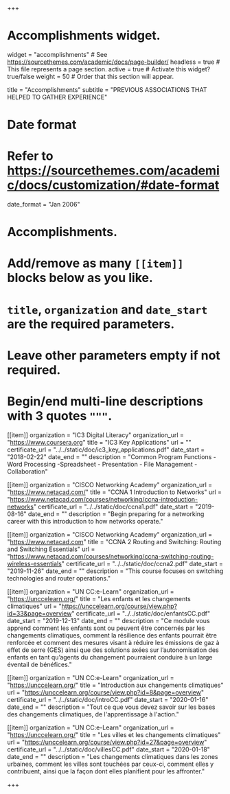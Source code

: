 +++
# Accomplishments widget.
widget = "accomplishments"  # See https://sourcethemes.com/academic/docs/page-builder/
headless = true  # This file represents a page section.
active = true  # Activate this widget? true/false
weight = 50  # Order that this section will appear.

title = "Accomplish&shy;ments"
subtitle = "PREVIOUS ASSOCIATIONS THAT HELPED TO GATHER EXPERIENCE"

# Date format
#   Refer to https://sourcethemes.com/academic/docs/customization/#date-format
date_format = "Jan 2006"

# Accomplishments.
#   Add/remove as many `[[item]]` blocks below as you like.
#   `title`, `organization` and `date_start` are the required parameters.
#   Leave other parameters empty if not required.
#   Begin/end multi-line descriptions with 3 quotes `"""`.

[[item]]
  organization = "IC3 Digital Literacy"
  organization_url = "https://www.coursera.org"
  title = "IC3 Key Applications"
  url = ""
  certificate_url = "../../static/doc/ic3_key_applications.pdf"
  date_start = "2018-02-22"
  date_end = ""
  description = "Common Program Functions - Word Processing -Spreadsheet - Presentation - File Management - Collaboration"

[[item]]
  organization = "CISCO Networking Academy"
  organization_url = "https://www.netacad.com/"
  title = "CCNA 1 Introduction to Networks"
  url = "https://www.netacad.com/courses/networking/ccna-introduction-networks"
  certificate_url = "../../static/doc/ccna1.pdf"
  date_start = "2019-08-16"
  date_end = ""
  description = "Begin preparing for a networking career with this introduction to how networks operate."
  
[[item]]
  organization = "CISCO Networking Academy"
  organization_url = "https://www.netacad.com"
  title = "CCNA 2 Routing and Switching: Routing and Switching Essentials"
  url = "https://www.netacad.com/courses/networking/ccna-switching-routing-wireless-essentials"
  certificate_url = "../../static/doc/ccna2.pdf"
  date_start = "2019-11-26"
  date_end = ""
  description = "This course focuses on switching technologies and router operations."
  
[[item]]
  organization = "UN CC:e-Learn"
  organization_url = "https://unccelearn.org/"
  title = "Les enfants et les changements climatiques"
  url = "https://unccelearn.org/course/view.php?id=33&page=overview"
  certificate_url = "../../static/doc/enfantsCC.pdf"
  date_start = "2019-12-13"
  date_end = ""
  description = "Ce module vous apprend comment les enfants sont ou peuvent être concernés par les changements climatiques, comment la résilience des enfants pourrait être renforcée et comment des mesures visant à réduire les émissions de gaz à effet de serre (GES) ainsi que des solutions axées sur l’autonomisation des enfants en tant qu’agents du changement pourraient conduire à un large éventail de bénéfices."

[[item]]
  organization = "UN CC:e-Learn"
  organization_url = "https://unccelearn.org/"
  title = "Introduction aux changements climatiques"
  url = "https://unccelearn.org/course/view.php?id=8&page=overview"
  certificate_url = "../../static/doc/introCC.pdf"
  date_start = "2020-01-16"
  date_end = ""
  description = "Tout ce que vous devez savoir sur les bases des changements climatiques, de l'apprentissage à l'action."

[[item]]
  organization = "UN CC:e-Learn"
  organization_url = "https://unccelearn.org/"
  title = "Les villes et les changements climatiques"
  url = "https://unccelearn.org/course/view.php?id=27&page=overview"
  certificate_url = "../../static/doc/villesCC.pdf"
  date_start = "2020-01-18"
  date_end = ""
  description = "Les changements climatiques dans les zones urbaines, comment les villes sont touchées par ceux-ci, comment elles y contribuent, ainsi que la façon dont elles planifient pour les affronter."

+++
